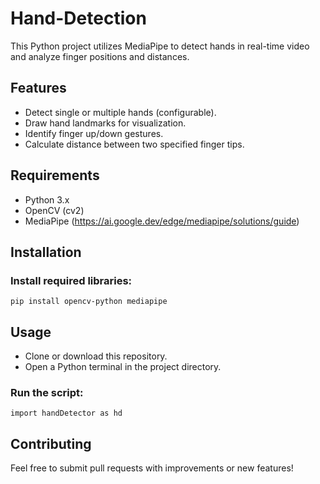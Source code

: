 # Hand-Detection

This Python project utilizes MediaPipe to detect hands in real-time video and analyze finger positions and distances.

## Features
- Detect single or multiple hands (configurable).
- Draw hand landmarks for visualization.
- Identify finger up/down gestures.
- Calculate distance between two specified finger tips.

## Requirements
- Python 3.x
- OpenCV (cv2)
- MediaPipe (https://ai.google.dev/edge/mediapipe/solutions/guide)

## Installation
### Install required libraries:
`pip install opencv-python mediapipe`

## Usage
- Clone or download this repository.
- Open a Python terminal in the project directory.
### Run the script:
`import handDetector as hd`

## Contributing
Feel free to submit pull requests with improvements or new features!
